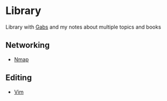 # Library

Library with [Gabs](https://github.com/itsgabsgarcia) and my notes about multiple topics and books

## Networking

- [Nmap](nmap/README.md)

## Editing

- [Vim](vim/README.md)
